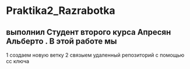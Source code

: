 # Praktika2_Razrabotka 
##  выполнил Студент второго курса Апресян Альберто . В этой работе мы
1  создаем новую ветку 
2 связыем удаленный репозиторий с помощью сс ключа 
